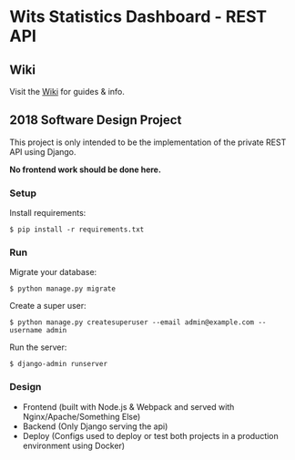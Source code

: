 # Wits Statistics Dashboard - REST API

## Wiki

Visit the [Wiki](https://gitlab.com/wits-potato/dashboard-backend/wikis/home) for guides & info.

## 2018 Software Design Project

This project is only intended to be the implementation of the private REST API using Django.

**No frontend work should be done here.**

### Setup

Install requirements:
```
$ pip install -r requirements.txt
```

### Run

Migrate your database:
```
$ python manage.py migrate
```
Create a super user:
```
$ python manage.py createsuperuser --email admin@example.com --username admin
```
Run the server:

```
$ django-admin runserver
```

### Design

- Frontend (built with Node.js & Webpack and served with Nginx/Apache/Something Else)
- Backend (Only Django serving the api)
- Deploy (Configs used to deploy or test both projects in a production environment using Docker)
